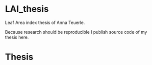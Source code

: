 # LAI_thesis

Leaf Area index thesis of Anna Teuerle.

Because research should be reproducible I publish source code of my thesis here.

Thesis
======


